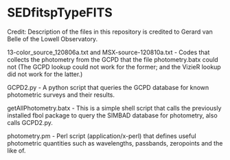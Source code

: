 SEDfitspTypeFITS
================

Credit: Description of the files in this repository is credited to Gerard van Belle of the Lowell Observatory.

13-color_source_120806a.txt and MSX-source-120810a.txt - Codes that collects the photometry from the GCPD that the 
file photometry.batx could not (The GCPD lookup could not work for the former; and the VizieR lookup did not work 
for the latter.)

GCPD2.py - A python script that queries the GCPD database for known photometric surveys and their results.

getAllPhotometry.batx - This is a simple shell script that calls the previously installed fbol package to query 
the SIMBAD database for photometry, also calls GCPD2.py.

photometry.pm - Perl script (application/x-perl) that defines useful photometric quantities such as wavelengths, 
passbands, zeropoints and the like of.
